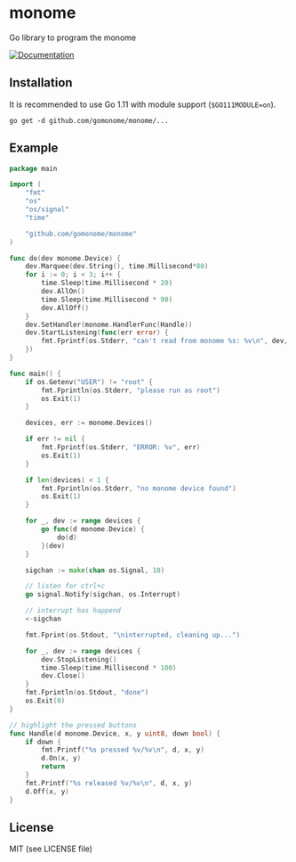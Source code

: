 # monome
Go library to program the monome

[![Documentation](http://godoc.org/github.com/gomonome/monome?status.png)](http://godoc.org/github.com/gomonome/monome)

## Installation

It is recommended to use Go 1.11 with module support (`$GO111MODULE=on`).

```
go get -d github.com/gomonome/monome/...
```

## Example

```go
package main

import (
	"fmt"
	"os"
	"os/signal"
	"time"

	"github.com/gomonome/monome"
)

func do(dev monome.Device) {
	dev.Marquee(dev.String(), time.Millisecond*80)
	for i := 0; i < 3; i++ {
		time.Sleep(time.Millisecond * 20)
		dev.AllOn()
		time.Sleep(time.Millisecond * 90)
		dev.AllOff()
	}
	dev.SetHandler(monome.HandlerFunc(Handle))
	dev.StartListening(func(err error) {
		fmt.Fprintf(os.Stderr, "can't read from monome %s: %v\n", dev, err)
	})
}

func main() {
	if os.Getenv("USER") != "root" {
		fmt.Fprintln(os.Stderr, "please run as root")
		os.Exit(1)
	}

	devices, err := monome.Devices()

	if err != nil {
		fmt.Fprintf(os.Stderr, "ERROR: %v", err)
		os.Exit(1)
	}

	if len(devices) < 1 {
		fmt.Fprintln(os.Stderr, "no monome device found")
		os.Exit(1)
	}

	for _, dev := range devices {
		go func(d monome.Device) {
			do(d)
		}(dev)
	}

	sigchan := make(chan os.Signal, 10)

	// listen for ctrl+c
	go signal.Notify(sigchan, os.Interrupt)

	// interrupt has happend
	<-sigchan

	fmt.Fprint(os.Stdout, "\ninterrupted, cleaning up...")

	for _, dev := range devices {
		dev.StopListening()
		time.Sleep(time.Millisecond * 100)
		dev.Close()
	}
	fmt.Fprintln(os.Stdout, "done")
	os.Exit(0)
}

// highlight the pressed buttons
func Handle(d monome.Device, x, y uint8, down bool) {
	if down {
		fmt.Printf("%s pressed %v/%v\n", d, x, y)
		d.On(x, y)
		return
	}
	fmt.Printf("%s released %v/%v\n", d, x, y)
	d.Off(x, y)
}

```


## License

MIT (see LICENSE file) 
